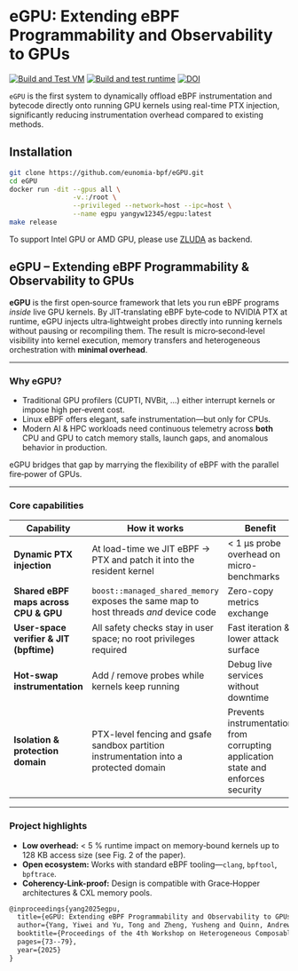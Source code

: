 # eGPU: Extending eBPF Programmability and Observability to GPUs

[![Build and Test VM](https://github.com/eunomia-bpf/eGPU/actions/workflows/build-benchmarks.yml/badge.svg)](https://github.com/eunomia-bpf/eGPU/actions/workflows/build-benchmarks.yml)
[![Build and test runtime](https://github.com/eunomia-bpf/eGPU/actions/workflows/test-attach.yml/badge.svg)](https://github.com/eunomia-bpf/eGPU/actions/workflows/test-attach.yml)
[![DOI](https://img.shields.io/badge/DOI-10.1145/3723851.3726984-1f57b6?style=flat&link=https://dl.acm.org/doi/pdf/10.1145/3723851.3726984)](https://dl.acm.org/doi/pdf/10.1145/3723851.3726984)

`eGPU` is the first system to dynamically offload eBPF instrumentation and bytecode directly onto running GPU kernels using real-time PTX injection, significantly reducing instrumentation overhead compared to existing methods.

## Installation

```bash
git clone https://github.com/eunomia-bpf/eGPU.git
cd eGPU
docker run -dit --gpus all \
                -v.:/root \
                --privileged --network=host --ipc=host \
                --name egpu yangyw12345/egpu:latest
make release
```
To support Intel GPU or AMD GPU, please use [ZLUDA](https://github.com/vickiegpt/ZLUDA) as backend.

## eGPU – Extending eBPF Programmability & Observability to GPUs

**eGPU** is the first open‑source framework that lets you run eBPF programs *inside* live GPU kernels.
 By JIT‑translating eBPF byte‑code to NVIDIA PTX at runtime, eGPU injects ultra‑lightweight probes directly into running kernels without pausing or recompiling them. The result is micro‑second‑level visibility into kernel execution, memory transfers and heterogeneous orchestration with **minimal overhead**. ​

------

### Why eGPU?

- Traditional GPU profilers (CUPTI, NVBit, …) either interrupt kernels or impose high per‑event cost.
- Linux eBPF offers elegant, safe instrumentation—but only for CPUs.
- Modern AI & HPC workloads need continuous telemetry across **both** CPU and GPU to catch memory stalls, launch gaps, and anomalous behavior in production.

eGPU bridges that gap by marrying the flexibility of eBPF with the parallel fire‑power of GPUs. 

------

### Core capabilities

| Capability                              | How it works                                                 | Benefit                                          |
| --------------------------------------- | ------------------------------------------------------------ | ------------------------------------------------ |
| **Dynamic PTX injection**               | At load-time we JIT eBPF → PTX and patch it into the resident kernel | < 1 µs probe overhead on micro-benchmarks        |
| **Shared eBPF maps across CPU & GPU**   | `boost::managed_shared_memory` exposes the same map to host threads *and* device code | Zero-copy metrics exchange                       |
| **User-space verifier & JIT (bpftime)** | All safety checks stay in user space; no root privileges required | Fast iteration & lower attack surface            |
| **Hot-swap instrumentation**            | Add / remove probes while kernels keep running               | Debug live services without downtime             |
| **Isolation & protection domain**       | PTX-level fencing and gsafe sandbox partition instrumentation into a protected domain | Prevents instrumentation from corrupting application state and enforces security |

------

### Project highlights

- **Low overhead:** < 5 % runtime impact on memory‑bound kernels up to 128 KB access size (see Fig. 2 of the paper). 
- **Open ecosystem:** Works with standard eBPF tooling—`clang`, `bpftool`, `bpftrace`.
- **Coherency-Link-proof:** Design is compatible with Grace‑Hopper architectures & CXL memory pools.

```txt
@inproceedings{yang2025egpu,
  title={eGPU: Extending eBPF Programmability and Observability to GPUs},
  author={Yang, Yiwei and Yu, Tong and Zheng, Yusheng and Quinn, Andrew},
  booktitle={Proceedings of the 4th Workshop on Heterogeneous Composable and Disaggregated Systems},
  pages={73--79},
  year={2025}
}
```
